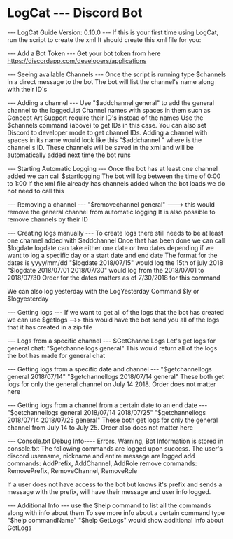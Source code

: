 # LogCat --- Discord Bot
--- LogCat Guide Version: 0.10.0 ---
If this is your first time using LogCat, run the script to create the xml
It should create this xml file for you:

<?xml version="1.0" encoding="UTF-8"?>
<LogCat>
	<Token id="Enter Token Here"/>
	<Prefix character="$"/>
    <Role name="Admin"/>
</LogCat>

--- Add a Bot Token ---
Get your bot token from here
https://discordapp.com/developers/applications

--- Seeing available Channels ---
Once the script is running type $channels in a direct message to the bot
The bot will list the channel's name along with their ID's

--- Adding a channel ---
Use "$addchannel general" to add the general channel to the loggedList
Channel names with spaces in them such as Concept Art Support require their ID's instead of the names
Use the $channels command (above) to get IDs in this case.
You can also set Discord to developer mode to get channel IDs.
Adding a channel with spaces in its name would look like this "$addchannel <ID>" where <ID> is the channel's ID.
These channels will be saved in the xml and will be automatically added next time the bot runs

--- Starting Automatic Logging ---
Once the bot has at least one channel added we can call $startlogging
The bot will log between the time of 0:00 to 1:00
If the xml file already has channels added when the bot loads we do not need to call this


--- Removing a channel ---
"$removechannel general" ---> this would remove the general channel from automatic logging
It is also possible to remove channels by their ID


--- Creating logs manually ---
To create logs there still needs to be at least one channel added with $addchannel
Once that has been done we can call $logdate
logdate can take either one date or two dates depending if we want to log a specific day or a start date and end date
The format for the dates is yyyy/mm/dd
"$logdate 2018/07/15" would log the 15th of july 2018
"$logdate 2018/07/01 2018/07/30" would log from the 2018/07/01 to 2018/07/30
Order for the dates matters as of 7/30/2018 for this command

We can also log yesterday with the LogYesterday Command
$ly or $logyesterday

--- Getting logs ---
If we want to get all of the logs that the bot has created we can use
$getlogs -->> this would have the bot send you all of the logs that it has created in a zip file

--- Logs from a specific channel ---
$GetChannelLogs
Let's get logs for general chat:
"$getchannellogs general"
This would return all of the logs the bot has made for general chat

--- Getting logs from a specific date and channel ---
"$getchannellogs general 2018/07/14" 
"$getchannellogs 2018/07/14 general"
These both get logs for only the general channel on July 14 2018.
Order does not matter here

--- Getting logs from a channel from a certain date to an end date ---
"$getchannellogs general 2018/07/14 2018/07/25"
"$getchannellogs 2018/07/14 2018/07/25 general"
These both get logs for only the general channel from July 14 to July 25.
Order also does not matter here

--- Console.txt Debug Info----
Errors, Warning, Bot Information is stored in console.txt
The following commands are logged upon success. 
The user's discord username, nickname and entire message are logged
add commands: AddPrefix, AddChannel, AddRole
remove commands: RemovePrefix, RemoveChannel, RemoveRole

If a user does not have access to the bot but knows it's prefix and sends a message with the prefix,
will have their message and user info logged.

--- Additional Info ---
use the $help command to list all the commands along with info about them
To see more info about a certain command type "$help commandName"
"$help GetLogs" would show additional info about GetLogs
